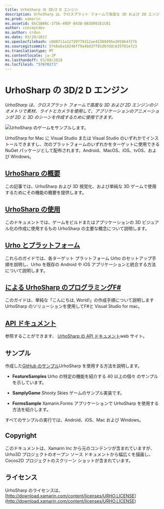 ```yaml
---
title: UrhoSharp の 3D/2 D エンジン
description: UrhoSharp は、クロスプラット フォームで高度な 3D および 2D エンジンのジオメトリで素材、ライトとカメラを使用して、アプリケーションのアニメーションが 2D と 3D のシーンを作成するために使用できます。
ms.prod: xamarin
ms.assetid: E6C5B86C-3756-49DF-843B-0B3D981E1C01
author: conceptdev
ms.author: crdun
ms.date: 03/29/2017
ms.openlocfilehash: c008711a12729779312ae41388495e2058b4f27b
ms.sourcegitcommit: 57e8a0a10246ff9a4bd37f01d67ddc635f81e723
ms.translationtype: MT
ms.contentlocale: ja-JP
ms.lasthandoff: 03/08/2019
ms.locfileid: "57670273"
---
```

# <a name="urhosharp---3d2d-engine"></a>UrhoSharp の 3D/2 D エンジン

_UrhoSharp は、クロスプラット フォームで高度な 3D および 2D エンジンのジオメトリで素材、ライトとカメラを使用して、アプリケーションのアニメーションが 2D と 3D のシーンを作成するために使用できます。_

![UrhoSharp のゲームをサンプルします。](images/video.gif)

UrhoSharp for Mac に Visual Studio または Visual Studio のいずれかでインストールできますし、次のプラットフォームのいずれかをターゲットに使用できる NuGet パッケージとして配布されます。Android、MacOS、iOS、tvOS、および Windows。

## <a name="an-introduction-to-urhosharpgraphics-gamesurhosharpintroductionmd"></a>[UrhoSharp の概要](~/graphics-games/urhosharp/introduction.md)

この記事では、UrhoSharp および 3D 視覚化、および単純な 3D ゲームで使用するためにその機能の概要を提供します。

## <a name="using-urhosharpgraphics-gamesurhosharpusingmd"></a>[UrhoSharp の使用](~/graphics-games/urhosharp/using.md)

このドキュメントでは、ゲームをビルドまたはアプリケーションの 3D ビジュアル化の作成に使用するもの UrhoSharp の主要な概念について説明します。

## <a name="urho-and-your-platformgraphics-gamesurhosharpplatformindexmd"></a>[Urho とプラットフォーム](~/graphics-games/urhosharp/platform/index.md)

これらのガイドでは、各ターゲット プラットフォーム Urho のセットアップ手順を説明し、Urho を既存の Android や iOS アプリケーションと統合する方法について説明します。

## <a name="programming-urhosharp-with-fgraphics-gamesurhosharpfsharpmd"></a>[による UrhoSharp のプログラミングF#](~/graphics-games/urhosharp/fsharp.md)

このガイドは、単純な「こんにちは, World!」の作成手順について説明します UrhoSharp のソリューションを使用してF#と Visual Studio for mac。

## <a name="api-documentationhttpsdeveloperxamarincomapirooturho"></a>[API ドキュメント](https://developer.xamarin.com/api/root/Urho/)

参照することができます、 [UrhoSharp の API ドキュメント](https://developer.xamarin.com/api/root/Urho/)web サイト。

## <a name="samples"></a>サンプル

作成した[GitHub のサンプル](https://github.com/xamarin/urho-samples)UrhoSharp を使用する方法を説明します。

- **FeatureSamples** Urho の特定の機能を紹介する 40 以上の個々 のサンプルを示しています。

- **SamplyGame** Shooty Skies ゲームのサンプル実装です。

- **FormsSample** Xamarin.Forms アプリケーションで UrhoSharp を使用する方法を紹介します。

すべてのサンプルの実行では、Android、iOS、Mac および Windows。

## <a name="copyright"></a>Copyright

このドキュメントは、Xamarin Inc から元のコンテンツが含まれていますが、Urho3D プロジェクトのオープン ソース ドキュメントから幅広くを描画し、Cocos2D プロジェクトのスクリーン ショットが含まれています。

## <a name="license"></a>ライセンス

UrhoSharp のライセンスは、 [http://download.xamarin.com/content/licenses/URHO.LICENSE](http://download.xamarin.com/content/licenses/URHO.LICENSE)

